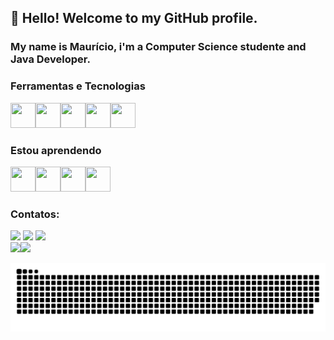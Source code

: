 ## 👋 Hello! Welcome to my GitHub profile.
### My name is Maurício, i'm a Computer Science studente and Java Developer.

### Ferramentas e Tecnologias

<img src="https://cdn.jsdelivr.net/gh/devicons/devicon/icons/git/git-original.svg" width="40" height="40"/><img src="https://cdn.jsdelivr.net/gh/devicons/devicon/icons/java/java-original.svg" width="40" height="40"/><img src="https://cdn.jsdelivr.net/gh/devicons/devicon/icons/python/python-original.svg" width="40" height="40"/><img src="https://cdn.jsdelivr.net/gh/devicons/devicon/icons/mysql/mysql-original.svg" width="40" height="40"/><img src="https://cdn.jsdelivr.net/gh/devicons/devicon/icons/vscode/vscode-original.svg" width="40" height="40"/>

### Estou aprendendo

<img src="https://cdn.jsdelivr.net/gh/devicons/devicon/icons/html5/html5-original.svg" width="40" height="40"/><img src="https://cdn.jsdelivr.net/gh/devicons/devicon/icons/css3/css3-original.svg" width="40" height="40"/><img src="https://cdn.jsdelivr.net/gh/devicons/devicon/icons/javascript/javascript-original.svg" width="40" height="40"/><img src="https://cdn.jsdelivr.net/gh/devicons/devicon/icons/spring/spring-original.svg" width="40" height="40"/>             

### Contatos:

<div>
<a href="https://instagram.com/mauricioabcz" target="_blank"><img src="https://img.shields.io/badge/-Instagram-%23E4405F?style=for-the-badge&logo=instagram&logoColor=white" target="_blank"></a>
<a href = "mauricioarruda660@gmail.com"><img src="https://img.shields.io/badge/Gmail-D14836?style=for-the-badge&logo=gmail&logoColor=white" target="_blank"></a>
<a href="https://www.linkedin.com/in/mauricio-arruda-rodrigues-79225b144" target="_blank"><img src="https://img.shields.io/badge/-LinkedIn-%230077B5?style=for-the-badge&logo=linkedin&logoColor=white" target="_blank"></a>   
</div>

<div>
<a href="https://github.com/mauricioabc">
<img height="170em" src="https://github-readme-stats.vercel.app/api/top-langs/?username=mauricioabc&layout=compact&langs_count=7&theme=dracula"/><img height="170em" src="https://github-readme-stats.vercel.app/api?username=mauricioabc&show_icons=true&theme=dracula&include_all_commits=true&count_private=true"/>
</div>

  ![Snake animation](https://github.com/mauricioabc/mauricioabc/blob/output/github-contribution-grid-snake.svg)
